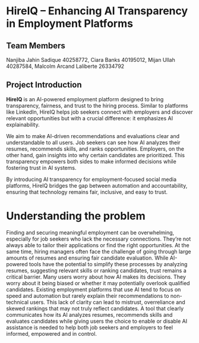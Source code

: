 # HireIQ – Enhancing AI Transparency in Employment Platforms

## Team Members

Nanjiba Jahin Sadique 40258772, Ciara Banks 40195012, Mijan Ullah 40287584, Malcolm Arcand Laliberte 26334792

## Project Introduction

**HireIQ** is an AI-powered employment platform designed to bring transparency, fairness, and trust to the hiring process. Similar to platforms like LinkedIn, HireIQ helps job seekers connect with employers and discover relevant opportunities but with a crucial difference: it emphasizes AI explainability.

We aim to make AI-driven recommendations and evaluations clear and understandable to all users. Job seekers can see how AI analyzes their resumes, recommends skills, and ranks opportunities. Employers, on the other hand, gain insights into why certain candidates are prioritized. This transparency empowers both sides to make informed decisions while fostering trust in AI systems.

By introducing AI transparency for employment-focused social media platforms, HireIQ bridges the gap between automation and accountability, ensuring that technology remains fair, inclusive, and easy to trust.

# Understanding the problem

Finding and securing meaningful employment can be overwhelming, especially for job seekers who lack the necessary connections. They’re not always able to tailor their applications or find the right opportunities. At the same time, hiring managers often face the challenge of going through large amounts of resumes and ensuring fair candidate evaluation. While AI-powered tools have the potential to simplify these processes by analyzing resumes, suggesting relevant skills or ranking candidates, trust remains a critical barrier. Many users worry about how AI makes its decisions. They worry about it being biased or whether it may potentially overlook qualified candidates. Existing employment platforms that use AI tend to focus on speed and automation but rarely explain their recommendations to non-technical users. This lack of clarity can lead to mistrust, overreliance and skewed rankings that may not truly reflect candidates. A tool that clearly communicates how its AI analyzes resumes, recommends skills and evaluates candidates while giving users the choice to enable or disable AI assistance is needed to help both job seekers and employers to feel informed, empowered and in control.
